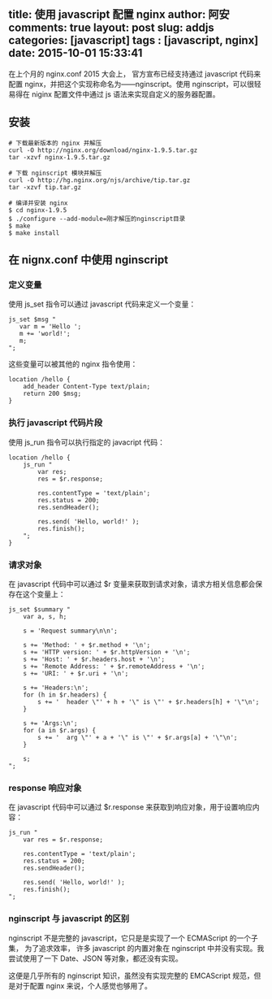 title: 使用 javascript 配置 nginx
author: 阿安
comments: true
layout: post
slug: addjs
categories: [javascript]
tags : [javascript, nginx]
date: 2015-10-01 15:33:41
---

在上个月的 nginx.conf 2015 大会上， 官方宣布已经支持通过 javascript 代码来配置 nginx，并把这个实现称命名为——nginscript。使用 nginscript，可以很轻易得在 niginx 配置文件中通过 js 语法来实现自定义的服务器配置。

## 安装

    # 下载最新版本的 nginx 并解压
    curl -O http://nginx.org/download/nginx-1.9.5.tar.gz
    tar -xzvf nginx-1.9.5.tar.gz
    
    # 下载 nginscript 模块并解压
    curl -O http://hg.nginx.org/njs/archive/tip.tar.gz
    tar -xzvf tip.tar.gz
    
    # 编译并安装 nginx
    $ cd nginx-1.9.5
    $ ./configure --add-module=刚才解压的nginscript目录
    $ make
    $ make install

<!-- more -->

## 在 nignx.conf 中使用 nginscript

### 定义变量

使用 js_set 指令可以通过 javascript 代码来定义一个变量：
    
    js_set $msg "
       var m = 'Hello ';
       m += 'world!';
       m;
    ";
    
这些变量可以被其他的 nginx 指令使用：
    
    location /hello {
        add_header Content-Type text/plain;
        return 200 $msg;
    }
    
### 执行 javascript 代码片段
    
使用 js_run 指令可以执行指定的 javacript 代码：
    
    location /hello {
        js_run "
            var res;
            res = $r.response;
    
            res.contentType = 'text/plain';
            res.status = 200;
            res.sendHeader();
    
            res.send( 'Hello, world!' );
            res.finish();
        ";
    }
    
### 请求对象
    
在 javascript 代码中可以通过 $r 变量来获取到请求对象，请求方相关信息都会保存在这个变量上：
    
    js_set $summary "
        var a, s, h;

        s = 'Request summary\n\n';

        s += 'Method: ' + $r.method + '\n';
        s += 'HTTP version: ' + $r.httpVersion + '\n';
        s += 'Host: ' + $r.headers.host + '\n';
        s += 'Remote Address: ' + $r.remoteAddress + '\n';
        s += 'URI: ' + $r.uri + '\n';

        s += 'Headers:\n';
        for (h in $r.headers) {
            s += '  header \"' + h + '\" is \"' + $r.headers[h] + '\"\n';
        }

        s += 'Args:\n';
        for (a in $r.args) {
            s += '  arg \"' + a + '\" is \"' + $r.args[a] + '\"\n';
        }

        s;
    ";
    
### response 响应对象

在 javascript 代码中可以通过 $r.response 来获取到响应对象，用于设置响应内容：

    js_run "
        var res = $r.response;
    
        res.contentType = 'text/plain';
        res.status = 200;
        res.sendHeader();
    
        res.send( 'Hello, world!' );
        res.finish();
    ";
    
### nginscript 与 javascript 的区别
    
nginscript 不是完整的 javascript，它只是是实现了一个 ECMAScript 的一个子集， 为了追求效率， 许多 javascript 的内置对象在 nginscript 中并没有实现。我尝试使用了一下 Date、JSON 等对象，都还没有实现。

这便是几乎所有的 nginscript 知识，虽然没有实现完整的 EMCAScript 规范，但是对于配置 nginx 来说，个人感觉也够用了。


    
    
    